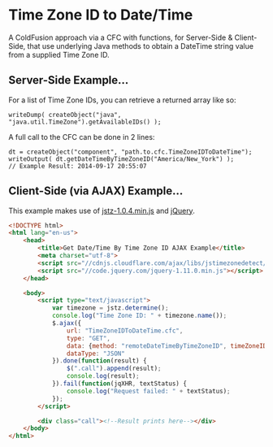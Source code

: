 Time Zone ID to Date/Time
==========================

A ColdFusion approach via a CFC with functions, for Server-Side & Client-Side, that use underlying Java methods to obtain a DateTime string value from a supplied Time Zone ID.

## Server-Side Example...

For a list of Time Zone IDs, you can retrieve a returned array like so:

`writeDump( createObject("java", "java.util.TimeZone").getAvailableIDs() );`

A full call to the CFC can be done in 2 lines:

```coldfusion-cfc
dt = createObject("component", "path.to.cfc.TimeZoneIDToDateTime");
writeOutput( dt.getDateTimeByTimeZoneID("America/New_York") );
// Example Result: 2014-09-17 20:55:07
```

## Client-Side (via AJAX) Example...

This example makes use of [jstz-1.0.4.min.js](https://bitbucket.org/pellepim/jstimezonedetect/downloads) and [jQuery](http://jquery.com/download/).

```html
<!DOCTYPE html>
<html lang="en-us">	
	<head>
		<title>Get Date/Time By Time Zone ID AJAX Example</title>
		<meta charset="utf-8">
		<script src="//cdnjs.cloudflare.com/ajax/libs/jstimezonedetect/1.0.4/jstz.min.js"></script>
		<script src="//code.jquery.com/jquery-1.11.0.min.js"></script>
	</head>

	<body>
		<script type="text/javascript">
			var timezone = jstz.determine();
			console.log("Time Zone ID: " + timezone.name());
			$.ajax({
				url: "TimeZoneIDToDateTime.cfc",
				type: "GET",
				data: {method: "remoteDateTimeByTimeZoneID", timeZoneID: timezone.name()},
				dataType: "JSON"
			}).done(function(result) {
				$(".call").append(result);
				console.log(result);
			}).fail(function(jqXHR, textStatus) {
				console.log("Request failed: " + textStatus);
			});
		</script>

		<div class="call"><!--Result prints here--></div>
	</body>
</html>
```
